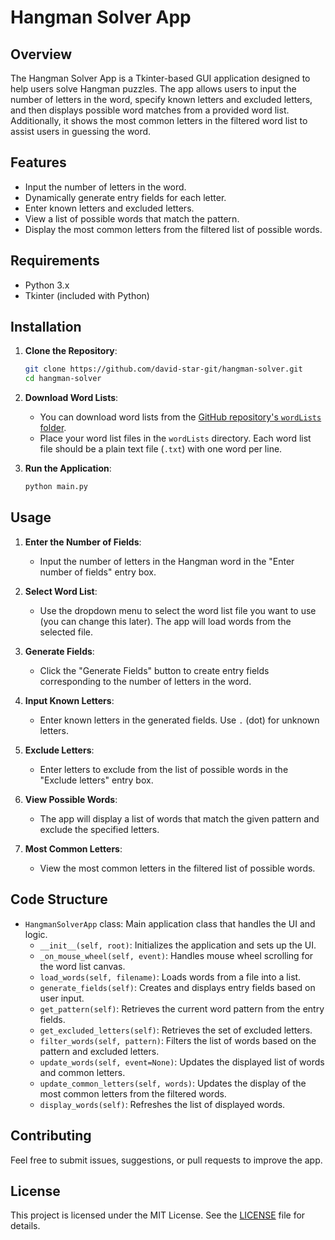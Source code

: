 # Hangman Solver App

## Overview

The Hangman Solver App is a Tkinter-based GUI application designed to help users solve Hangman puzzles. The app allows users to input the number of letters in the word, specify known letters and excluded letters, and then displays possible word matches from a provided word list. Additionally, it shows the most common letters in the filtered word list to assist users in guessing the word.

## Features

- Input the number of letters in the word.
- Dynamically generate entry fields for each letter.
- Enter known letters and excluded letters.
- View a list of possible words that match the pattern.
- Display the most common letters from the filtered list of possible words.

## Requirements

- Python 3.x
- Tkinter (included with Python)

## Installation

1. **Clone the Repository**:
    ```bash
    git clone https://github.com/david-star-git/hangman-solver.git
    cd hangman-solver
    ```

2. **Download Word Lists**:
   - You can download word lists from the [GitHub repository's `wordLists` folder](https://github.com/david-star-git/hangman-solver/tree/main/wordLists).
   - Place your word list files in the `wordLists` directory. Each word list file should be a plain text file (`.txt`) with one word per line.

3. **Run the Application**:
    ```bash
    python main.py
    ```

## Usage

1. **Enter the Number of Fields**:
   - Input the number of letters in the Hangman word in the "Enter number of fields" entry box.

2. **Select Word List**:
   - Use the dropdown menu to select the word list file you want to use (you can change this later). The app will load words from the selected file.

3. **Generate Fields**:
   - Click the "Generate Fields" button to create entry fields corresponding to the number of letters in the word.

4. **Input Known Letters**:
   - Enter known letters in the generated fields. Use `.` (dot) for unknown letters.

5. **Exclude Letters**:
   - Enter letters to exclude from the list of possible words in the "Exclude letters" entry box.

6. **View Possible Words**:
   - The app will display a list of words that match the given pattern and exclude the specified letters.

7. **Most Common Letters**:
   - View the most common letters in the filtered list of possible words.

## Code Structure

- `HangmanSolverApp` class: Main application class that handles the UI and logic.
  - `__init__(self, root)`: Initializes the application and sets up the UI.
  - `_on_mouse_wheel(self, event)`: Handles mouse wheel scrolling for the word list canvas.
  - `load_words(self, filename)`: Loads words from a file into a list.
  - `generate_fields(self)`: Creates and displays entry fields based on user input.
  - `get_pattern(self)`: Retrieves the current word pattern from the entry fields.
  - `get_excluded_letters(self)`: Retrieves the set of excluded letters.
  - `filter_words(self, pattern)`: Filters the list of words based on the pattern and excluded letters.
  - `update_words(self, event=None)`: Updates the displayed list of words and common letters.
  - `update_common_letters(self, words)`: Updates the display of the most common letters from the filtered words.
  - `display_words(self)`: Refreshes the list of displayed words.

## Contributing

Feel free to submit issues, suggestions, or pull requests to improve the app.

## License

This project is licensed under the MIT License. See the [LICENSE](LICENSE.txt) file for details.
